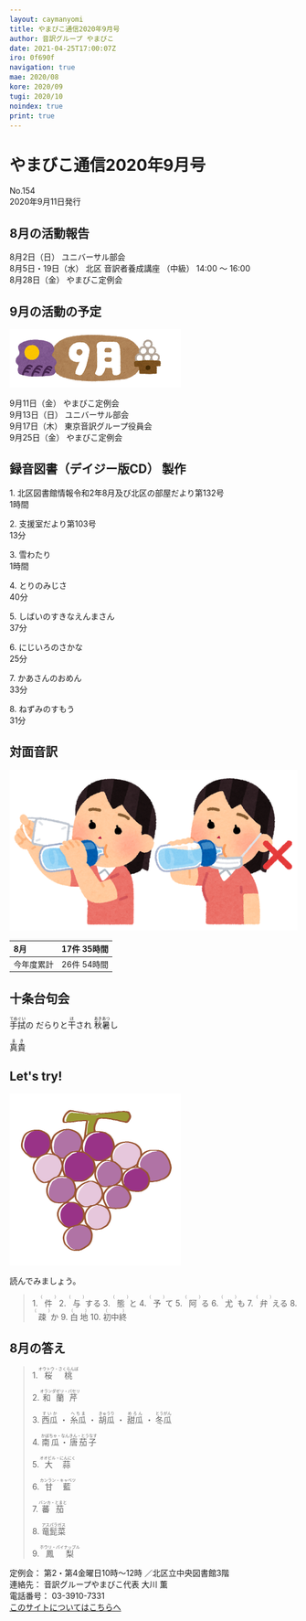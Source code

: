 ```yaml
---
layout: caymanyomi
title: やまびこ通信2020年9月号
author: 音訳グループ やまびこ
date: 2021-04-25T17:00:07Z
iro: 0f690f
navigation: true
mae: 2020/08
kore: 2020/09
tugi: 2020/10
noindex: true
print: true
---
```

   


# <span data-dur="3.837" data-begin="2.750" id="xmri_0001">やまびこ通信2020年9月号</span>

<span data-dur="3.101" data-begin="6.587" id="xmri_0002">No.154</span>  
<span data-dur="4.522" data-begin="9.688" id="xmri_0003">2020年9月11日発行</span>

## <span data-dur="3.404" data-begin="19.491" id="xmri_0006">8月の活動報告</span>

<span data-dur="2.102" data-begin="22.895" id="xmri_0007">8月2日（日）</span>
<span data-dur="2.503" data-begin="24.997" id="xmri_0008">ユニバーサル部会</span>  
<span data-dur="3.184" data-begin="27.500" id="xmri_0009">8月5日・19日（水）</span>
<span data-dur="2.598" data-begin="30.684" id="xmri_000A">北区 音訳者養成講座</span>
<span data-dur="1.12" data-begin="33.282" id="xmri_000B">（中級）</span>
<span data-dur="2.771" data-begin="34.402" id="xmri_000C">14:00 ～ 16:00</span>  
<span data-dur="2.547" data-begin="37.173" id="xmri_000D">8月28日（金）</span>
<span data-dur="4.002" data-begin="39.720" id="xmri_000E">やまびこ定例会</span>

## <span data-dur="3.269" data-begin="43.722" id="xmri_000F">9月の活動の予定</span>

<img class="migi" src="media/09/cut1.png" alt="" />


<span data-dur="2.265" data-begin="46.991" id="xmri_0010">9月11日（金）</span>
<span data-dur="2.602" data-begin="49.256" id="xmri_0011">やまびこ定例会</span>  
<span data-dur="2.289" data-begin="51.858" id="xmri_0012">9月13日（日）</span>
<span data-dur="2.503" data-begin="54.147" id="xmri_0013">ユニバーサル部会</span>  
<span data-dur="2.294" data-begin="56.650" id="xmri_0014">9月17日（木）</span>
<span data-dur="3.704" data-begin="58.944" id="xmri_0015">東京音訳グループ役員会</span>  
<span data-dur="2.263" data-begin="62.648" id="xmri_0016">9月25日（金）</span>
<span data-dur="4.003" data-begin="64.911" id="xmri_0017">やまびこ定例会</span>

## <span data-dur="4.731" data-begin="68.914" id="xmri_0018">録音図書（デイジー版CD） 製作</span>


<span data-dur="0.815" data-begin="75.196" id="xmri_001A">1.</span>
<span data-dur="6.718" data-begin="76.011" id="xmri_001B">北区図書館情報令和2年8月及び北区の部屋だより第132号</span>  
<span data-dur="2.017" data-begin="82.729" id="xmri_001C">1時間</span>

<span data-dur="0.704" data-begin="84.746" id="xmri_001D">2.</span>
<span data-dur="2.766" data-begin="85.450" id="xmri_001E">支援室だより第103号</span>  
<span data-dur="2.164" data-begin="88.216" id="xmri_001F">13分</span>

<span data-dur="0.87" data-begin="90.380" id="xmri_0020">3.</span>
<span data-dur="1.196" data-begin="91.250" id="xmri_0021">雪わたり</span>  
<span data-dur="2.017" data-begin="92.446" id="xmri_0022">1時間</span>

<span data-dur="0.797" data-begin="94.463" id="xmri_0023">4.</span>
<span data-dur="1.311" data-begin="95.260" id="xmri_0024">とりのみじさ</span>  
<span data-dur="2.09" data-begin="96.571" id="xmri_0025">40分</span>

<span data-dur="0.715" data-begin="98.661" id="xmri_0026">5.</span>
<span data-dur="2.02" data-begin="99.376" id="xmri_0027">しばいのすきなえんまさん</span>  
<span data-dur="2.415" data-begin="101.396" id="xmri_0028">37分</span>

<span data-dur="0.859" data-begin="103.811" id="xmri_0029">6.</span>
<span data-dur="1.591" data-begin="104.670" id="xmri_002A">にじいろのさかな</span>  
<span data-dur="2.169" data-begin="106.261" id="xmri_002B">25分</span>

<span data-dur="0.828" data-begin="108.430" id="xmri_002C">7.</span>
<span data-dur="1.445" data-begin="109.258" id="xmri_002D">かあさんのおめん</span>  
<span data-dur="2.449" data-begin="110.703" id="xmri_002E">33分</span>

<span data-dur="0.847" data-begin="113.152" id="xmri_002F">8.</span>
<span data-dur="1.491" data-begin="113.999" id="xmri_0030">ねずみのすもう</span>  
<span data-dur="3.759" data-begin="115.490" id="xmri_0031">31分</span>

## <span data-dur="2.666" data-begin="119.249" id="xmri_0032">対面音訳</span>

<img class="migi" src="media/09/cut2.png" alt="" />


<span data-dur="1.154" data-begin="121.915" id="xmri_0033">8月</span>|<span data-dur="2.408" data-begin="123.069" id="xmri_0034">17件 35時間</span>
|:---|---:|
<span data-dur="1.591" data-begin="125.477" id="xmri_0035">今年度累計</span>|<span data-dur="3.73" data-begin="127.068" id="xmri_0036">26件 54時間</span>

## <span data-dur="3.468" data-begin="130.798" id="xmri_0037">十条台句会</span>

<span data-dur="11.206" data-begin="134.266" id="xmri_0038"><ruby>手拭<rt>てぬぐい</rt></ruby>の
だらりと<ruby>干<rt>ほ</rt></ruby>され
<ruby>秋<rt>あき</rt></ruby><ruby>暑<rt>あつ</rt></ruby>し</span>

<span data-dur="3.117" data-begin="145.472" id="xmri_003E" class="haigo"><ruby>真貴<rt>まき</rt></ruby></span>


## <span data-dur="2.45" data-begin="149.089" id="xmri_0040">Let's try!</span>

<img class="migi" src="media/09/cut3.png" alt="" />


<span data-dur="3.486" data-begin="151.539" id="xmri_0041">読んでみましょう。</span>


<blockquote markdown="1">
1. <ruby>件<rt>（　　　）</rt></ruby>
2. <ruby>与<rt>（　　　）</rt></ruby>する
3. <ruby>態<rt>（　　　）</rt></ruby>と
4. <ruby>予<rt>（　　　）</rt></ruby>て
5. <ruby>阿<rt>（　　　）</rt></ruby>る
6. <ruby>尤<rt>（　　　）</rt></ruby>も
7. <ruby>弁<rt>（　　　）</rt></ruby>える
8. <ruby>疎<rt>（　　　）</rt></ruby>か
9. <ruby>白地<rt>（　　　）</rt></ruby>
10. <ruby>初中終<rt>（　　　）</rt></ruby>
</blockquote>
 
 
## <span data-dur="2.812" data-begin="158.851" id="xmri_0043">8月の答え</span>

<blockquote markdown="1">
<span data-dur="0.816" data-begin="161.663" id="xmri_0044">1.</span>
<span data-dur="2.387" data-begin="162.479" id="xmri_0045"><ruby>桜桃<rt>オウトウ・さくらんぼ</rt></ruby></span>

<span data-dur="0.704" data-begin="164.866" id="xmri_0046">2.</span>
<span data-dur="2.307" data-begin="165.570" id="xmri_0047"><ruby>和蘭芹<rt>オランダゼリ・パセリ</rt></ruby></span>

<span data-dur="0.871" data-begin="167.877" id="xmri_0048">3.</span>
<span data-dur="3.85" data-begin="168.748" id="xmri_0049"><ruby>西瓜<rt>すいか</rt></ruby> ・ <ruby>糸瓜<rt>へちま</rt></ruby> ・ <ruby>胡瓜<rt>きゅうり</rt></ruby> ・ <ruby>甜瓜<rt>めろん</rt></ruby> ・ <ruby>冬瓜<rt>とうがん</rt></ruby></span>

<span data-dur="0.797" data-begin="172.598" id="xmri_004A">4.</span>
<span data-dur="2.87" data-begin="173.395" id="xmri_004B"><ruby>南瓜・唐茄子<rt>かぼちゃ・なんきん・とうなす</rt></ruby></span>

<span data-dur="0.715" data-begin="176.265" id="xmri_004C">5.</span>
<span data-dur="2.191" data-begin="176.980" id="xmri_004D"><ruby>大蒜<rt>オオビル・にんにく</rt></ruby></span>

<span data-dur="0.859" data-begin="179.171" id="xmri_004E">6.</span>
<span data-dur="2.139" data-begin="180.030" id="xmri_004F"><ruby>甘藍<rt>カンラン・キャベツ</rt></ruby></span>

<span data-dur="0.828" data-begin="182.169" id="xmri_0050">7.</span>
<span data-dur="2.099" data-begin="182.997" id="xmri_0051"><ruby>蕃茄<rt>バンカ・とまと</rt></ruby></span>

<span data-dur="0.848" data-begin="185.096" id="xmri_0052">8.</span>
<span data-dur="1.808" data-begin="185.944" id="xmri_0053"><ruby>竜髭菜<rt>アスパラガス</rt></ruby></span>

<span data-dur="0.813" data-begin="187.752" id="xmri_0054">9.</span>
<span data-dur="2.248" data-begin="188.565" id="xmri_0055"><ruby>鳳梨<rt>ホウリ・パイナップル</rt></ruby></span>
</blockquote>


<span data-dur="1.205" data-begin="190.813" id="xmri_0056">定例会：</span>
<span data-dur="3.237" data-begin="192.018" id="xmri_0057">第2・第4金曜日10時～12時</span>
<span data-dur="3.048" data-begin="195.255" id="xmri_0058">／北区立中央図書館3階</span>  
<span data-dur="1.318" data-begin="198.303" id="xmri_0059">連絡先：</span>
<span data-dur="3.944" data-begin="199.621" id="xmri_005A">音訳グループやまびこ代表 大川 薫</span>  
<span data-dur="1.41" data-begin="203.565" id="xmri_005B">電話番号：</span>
<span data-dur="4.305" data-begin="204.975" id="xmri_005C">03-3910-7331</span>  
<a href="mailto:ymbk2016ml@gmail.com?Subject=やまびこウェブサイトについて" data-dur="5.929" data-begin="209.280" id="xmri_005D">このサイトについてはこちらへ</a>

